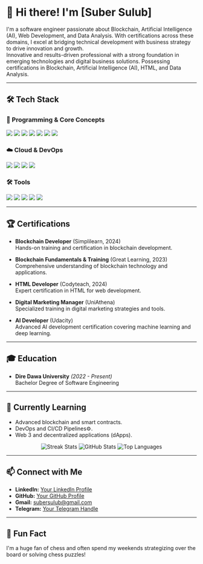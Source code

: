 # 👋 Hi there! I'm [Suber Sulub]

I'm a software engineer passionate about Blockchain, Artificial Intelligence (AI), Web Development, and Data Analysis. With certifications across these domains, I excel at bridging technical development with business strategy to drive innovation and growth.  
Innovative and results-driven professional with a strong foundation in emerging technologies and digital business solutions. Possessing certifications in Blockchain, Artificial Intelligence (AI), HTML, and Data Analysis.

---

## 🛠️ Tech Stack

### 🔹 Programming & Core Concepts
<p align="left">
<img src="https://img.shields.io/badge/Python-3776AB?style=for-the-badge&logo=python&logoColor=white" />
<img src="https://img.shields.io/badge/SQL-4479A1?style=for-the-badge&logo=mysql&logoColor=white" />
<img src="https://img.shields.io/badge/HTML-E34F26?style=for-the-badge&logo=html5&logoColor=white" />
<img src="https://img.shields.io/badge/Java-007396?style=for-the-badge&logo=java&logoColor=white" />
<img src="https://img.shields.io/badge/C++-00599C?style=for-the-badge&logo=cplusplus&logoColor=white" />
<img src="https://img.shields.io/badge/JavaScript-F7DF1E?style=for-the-badge&logo=javascript&logoColor=black" />
<img src="https://img.shields.io/badge/CSS-1572B6?style=for-the-badge&logo=css3&logoColor=white" />
</p>

### ☁️ Cloud & DevOps
<p align="left">
<img src="https://img.shields.io/badge/AWS-232F3E?style=for-the-badge&logo=amazon-aws&logoColor=white" />
<img src="https://img.shields.io/badge/Google%20Cloud-4285F4?style=for-the-badge&logo=google-cloud&logoColor=white" />
<img src="https://img.shields.io/badge/Azure-0078D4?style=for-the-badge&logo=microsoft-azure&logoColor=white" />
<img src="https://img.shields.io/badge/Docker-2496ED?style=for-the-badge&logo=docker&logoColor=white" />
</p>

### 🛠️ Tools
<p align="left">
<img src="https://img.shields.io/badge/Git-F05032?style=for-the-badge&logo=git&logoColor=white" />
<img src="https://img.shields.io/badge/Docker-2496ED?style=for-the-badge&logo=docker&logoColor=white" />
<img src="https://img.shields.io/badge/IntelliJ%20IDEA-000000?style=for-the-badge&logo=intellij-idea&logoColor=white" />
<img src="https://img.shields.io/badge/WebStorm-000000?style=for-the-badge&logo=webstorm&logoColor=white" />
<img src="https://img.shields.io/badge/Visual%20Studio-5C2D91?style=for-the-badge&logo=visual-studio&logoColor=white" />
</p>

---

## 🏆 Certifications
- **Blockchain Developer** (Simplilearn, 2024)  
  Hands-on training and certification in blockchain development.
  
- **Blockchain Fundamentals & Training** (Great Learning, 2023)  
  Comprehensive understanding of blockchain technology and applications.

- **HTML Developer** (Codyteach, 2024)  
  Expert certification in HTML for web development.

- **Digital Marketing Manager** (UniAthena)  
  Specialized training in digital marketing strategies and tools.

- **AI Developer** (Udacity)  
  Advanced AI development certification covering machine learning and deep learning.

---

## 🎓 Education
- **Dire Dawa University** *(2022 - Present)*  
  Bachelor Degree of Software Engineering  


---


## 🌱 Currently Learning
- Advanced blockchain and smart contracts.  
- DevOps and CI/CD Pipelines⚙️.  
- Web 3 and decentralized applications (dApps).  

<p align="center">
  <img src="https://github-readme-streak-stats.herokuapp.com/?user=your-username&theme=default" alt="Streak Stats"/>
  <img src="https://github-readme-stats.vercel.app/api?username=your-username&show_icons=true&theme=default" alt="GitHub Stats" />
  <img src="https://github-readme-stats.vercel.app/api/top-langs/?username=your-username&layout=compact" alt="Top Languages" />
</p>

---

## 📫 Connect with Me
- **LinkedIn:** [Your LinkedIn Profile](https://www.linkedin.com/in/suber-sulub-147897317/)
- **GitHub:** [Your GitHub Profile](https://github.com/your-username)
- **Gmail:** subersulub@gmail.com
- **Telegram:** [Your Telegram Handle](https://t.me/thezupeirr)

---

## 💬 Fun Fact
I'm a huge fan of chess and often spend my weekends strategizing over the board or solving chess puzzles!
